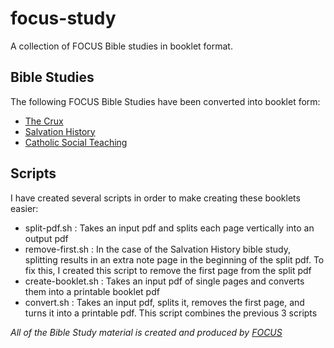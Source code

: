 # focus-study
A collection of FOCUS Bible studies in booklet format.

## Bible Studies

The following FOCUS Bible Studies have been converted into booklet form:
- [The Crux](the-crux)
- [Salvation History](salv-hist)
- [Catholic Social Teaching](catholic-social-teaching)

## Scripts

I have created several scripts in order to make creating these booklets easier:

- split-pdf.sh : Takes an input pdf and splits each page vertically into an output pdf
- remove-first.sh : In the case of the Salvation History bible study, splitting results in an extra note page in the beginning of the split pdf. To fix this, I created this script to remove the first page from the split pdf
- create-booklet.sh : Takes an input pdf of single pages and converts them into a printable booklet pdf
- convert.sh : Takes an input pdf, splits it, removes the first page, and turns it into a printable pdf. This script combines the previous 3 scripts

_All of the Bible Study material is created and produced by [FOCUS](https://focusequip.org/)_
